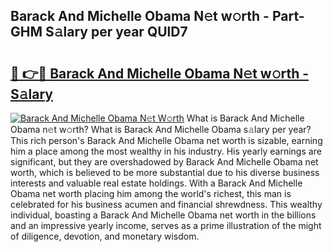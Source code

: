 ## Barack And Michelle Obama N𝚎t w𝚘rth - Part-GHM S𝚊lary per year QUlD7

# <h2><a href="http://gc36enm.nevu.top/?p=Barack+And+Michelle+Obama">🔗 👉🔴 Barack And Michelle Obama N𝚎t w𝚘rth - S𝚊lary</a></h2>

[![Barack And Michelle Obama N𝚎t W𝚘rth](https://i.imgur.com/Oavwk0R.jpeg)](http://gc36enm.nevu.top/?p=Barack+And+Michelle+Obama)
What is Barack And Michelle Obama n𝚎t w𝚘rth? What is Barack And Michelle Obama s𝚊lary per year?
This rich person's Barack And Michelle Obama net worth is sizable, earning him a place among the most wealthy in his industry. His yearly earnings are significant, but they are overshadowed by Barack And Michelle Obama net worth, which is believed to be more substantial due to his diverse business interests and valuable real estate holdings. With a Barack And Michelle Obama net worth placing him among the world's richest, this man is celebrated for his business acumen and financial shrewdness. This wealthy individual, boasting a Barack And Michelle Obama net worth in the billions and an impressive yearly income, serves as a prime illustration of the might of diligence, devotion, and monetary wisdom.
